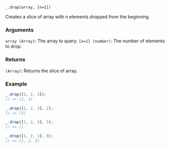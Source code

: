 ```
_.drop(array, [n=1])
```

Creates a slice of array with n elements dropped from the beginning.

### Arguments

`array (Array)`: The array to query.
`[n=1] (number)`: The number of elements to drop.

### Returns

`(Array)`: Returns the slice of array.

### Example

```javascript
_.drop([1, 2, 3]);
// => [2, 3]

_.drop([1, 2, 3], 2);
// => [3]

_.drop([1, 2, 3], 5);
// => []

_.drop([1, 2, 3], 0);
// => [1, 2, 3]
```
